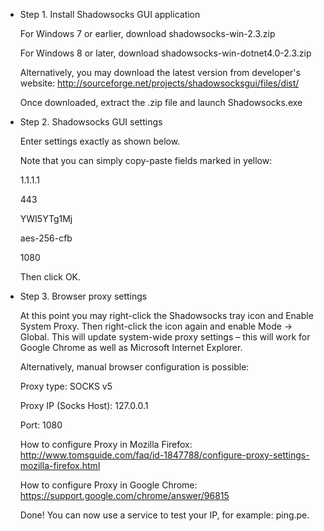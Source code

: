 * Step 1. Install Shadowsocks GUI application

	For Windows 7 or earlier, download shadowsocks-win-2.3.zip
	
	For Windows 8 or later, download shadowsocks-win-dotnet4.0-2.3.zip
	
	Alternatively, you may download the latest version from developer's website: http://sourceforge.net/projects/shadowsocksgui/files/dist/
	
	Once downloaded, extract the .zip file and launch Shadowsocks.exe

* Step 2. Shadowsocks GUI settings

	Enter settings exactly as shown below.
	
	Note that you can simply copy-paste fields marked in yellow:

	1.1.1.1
	
	443
	
	YWI5YTg1Mj
	
	aes-256-cfb
	
	1080

	Then click OK.

* Step 3. Browser proxy settings

	At this point you may right-click the Shadowsocks tray icon and
	Enable System Proxy. Then right-click the icon again
	and enable Mode -> Global. This will update system-wide proxy
	settings – this will work for Google Chrome as well as Microsoft Internet Explorer.
	
	Alternatively, manual browser configuration is possible:

	Proxy type: SOCKS v5
	
	Proxy IP (Socks Host): 127.0.0.1
	
	Port: 1080

	How to configure Proxy in Mozilla Firefox: http://www.tomsguide.com/faq/id-1847788/configure-proxy-settings-mozilla-firefox.html
	
	How to configure Proxy in Google Chrome: https://support.google.com/chrome/answer/96815
	
	Done! You can now use a service to test your IP, for example: ping.pe.